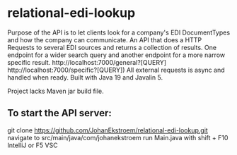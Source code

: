 # relational-edi-lookup
Purpose of the API is to let clients look for a company's EDI DocumentTypes and how the company can communicate.
An API that does a HTTP Requests to several EDI sources and returns a collection of results.
One endpoint for a wider search query and another endpoint for a more narrow specific result.
http://localhost:7000/general?[QUERY]
http://localhost:7000/specific?[QUERY])
All external requests is async and handled when ready.
Built with Java 19 and Javalin 5.

Project lacks Maven jar build file.
## To start the API server:
git clone https://github.com/JohanEkstroem/relational-edi-lookup.git
navigate to src/main/java/com/johanekstroem
run Main.java with shift + F10 IntelliJ or F5 VSC
